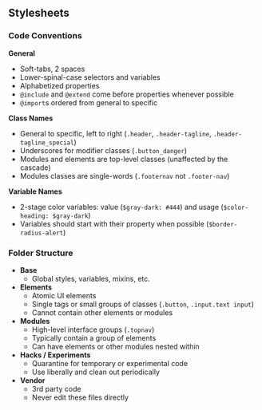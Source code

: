 ## Stylesheets

### Code Conventions

**General**

* Soft-tabs, 2 spaces
* Lower-spinal-case selectors and variables
* Alphabetized properties
* `@include` and `@extend` come before properties whenever possible
* `@import`s ordered from general to specific

**Class Names**

* General to specific, left to right (`.header`, `.header-tagline`, `.header-tagline_special`)
* Underscores for modifier classes (`.button_danger`)
* Modules and elements are top-level classes (unaffected by the cascade)
* Modules classes are single-words (`.footernav` not `.footer-nav`)

**Variable Names**

* 2-stage color variables: value (`$gray-dark: #444`) and usage (`$color-heading: $gray-dark`)
* Variables should start with their property when possible (`$border-radius-alert`)

### Folder Structure

* **Base**
  - Global styles, variables, mixins, etc.
* **Elements**
  - Atomic UI elements
  - Single tags or small groups of classes (`.button`, `.input.text input`)
  - Cannot contain other elements or modules
* **Modules**
  - High-level interface groups (`.topnav`)
  - Typically contain a group of elements
  - Can have elements or other modules nested within
* **Hacks / Experiments**
  - Quarantine for temporary or experimental code
  - Use liberally and clean out periodically
* **Vendor**
  - 3rd party code
  - Never edit these files directly
